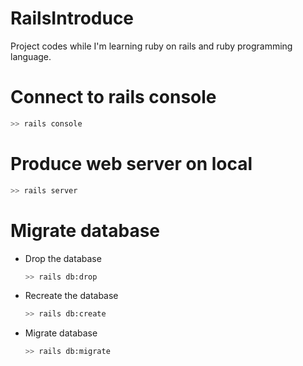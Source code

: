 # RailsIntroduce
Project codes while I'm learning ruby on rails and ruby programming language.

# Connect to rails console

```bash
>> rails console
```

# Produce web server on local

```bash
>> rails server
```

# Migrate database

* Drop the database

  ```bash
  >> rails db:drop
  ```

* Recreate the database

  ```bash
  >> rails db:create
  ```

* Migrate database

  ```bash
  >> rails db:migrate
  ```